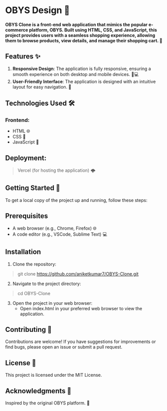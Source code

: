 # OBYS Design 🛒
#### OBYS Clone is a front-end web application that mimics the popular e-commerce platform, OBYS. Built using HTML, CSS, and JavaScript, this project provides users with a seamless shopping experience, allowing them to browse products, view details, and manage their shopping cart. 🌟


## Features ✨
1. **Responsive Design**: The application is fully responsive, ensuring a smooth experience on both desktop and mobile devices. 📱💻
2. **User-Friendly Interface**: The application is designed with an intuitive layout for easy navigation. 🙌

## Technologies Used 🛠️
### Frontend:
 * HTML 🌐
 * CSS 🎨
 * JavaScript 🚀
   
## Deployment:
> Vercel (for hosting the application) 🌩️



## Getting Started 🚀
To get a local copy of the project up and running, follow these steps:

## Prerequisites
* A web browser (e.g., Chrome, Firefox) 🌐
* A code editor (e.g., VSCode, Sublime Text) 💻
  
## Installation
1. Clone the repository:

> git clone https://github.com/aniketkumar7/OBYS-Clone.git
2. Navigate to the project directory:

> cd OBYS-Clone
3. Open the project in your web browser:
   - Open index.html in your preferred web browser to view the application.

## Contributing 🤝
Contributions are welcome! If you have suggestions for improvements or find bugs, please open an issue or submit a pull request.

## License 📄
This project is licensed under the MIT License.

## Acknowledgments 🙏
Inspired by the original OBYS platform. 🌟
